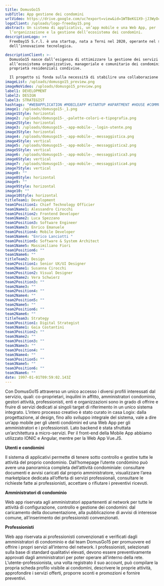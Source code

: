 ```yaml
---
title: DomusGo15
subTitle: App gestione dei condomini
urlVideo: https://drive.google.com/uc?export=view&id=1WTBeKG1X9-jJ3WyOcjRigTBcBF_qeG3Q
logoClient: /uploads/logo-freeday15.png
abstract: Un sistema di applicativi, un’app mobile e una Web App, per
  l’organizzazione e la gestione dell’ecosistema dei condomìni.
descriptionLogo: >+
  FreeDay15 S.r.l. è una startup, nata a Terni nel 2020, operante nel settore
  dell’innovazione tecnologica.

descriptionClient: >-
  DomusGo15 nasce dall’esigenza di ottimizzare la gestione dei servizi relativi
  all’ecosistema organizzativo, manageriale e comunitario dei condomini e delle
  proprietà residenziali condivise. 

  Il progetto si fonda sulla necessità di stabilire una collaborazione e una condivisione delle informazioni, in modo facile e veloce, tra chi abita il condominio, chi lo amministra e gli stakeholder collegati.
imageList: /uploads/domusgo15_preview.png
imageNoVideo: /uploads/domusgo15_preview.png
label1: DEVELOPMENT
label2: DESIGN
label3: STRATEGIST
hashtags: "#WEBAPPLICATION #MOBILEAPP #STARTUP #APARTMENT #HOUSE #COMMUNITY"
image1: /uploads/domusgo15-_1.png
image1Style: horizontal
image2: /uploads/domusgo15-_-palette-colori-e-tipografia.png
image2Style: horizontal
image3: /uploads/domusgo15-_-app-mobile-_-login-utente.png
image3Style: horizontal
image4: /uploads/domusgo15-_-app-mobile-_-messaggistica.png
image4Style: vertical
image5: /uploads/domusgo15-_-app-mobile-_-messaggistica2.png
image5Style: vertical
image6: /uploads/domusgo15-_-app-mobile-_-messaggistica3.png
image6Style: vertical
image7: /uploads/domusgo15-_-app-mobile-_-messaggistica4.png
image7Style: vertical
image8: ""
image8Style: horizontal
image9: ""
image9Style: horizontal
image10: ""
image10Style: horizontal
titleTeam1: Development
team1Position1: Chief Technology Officier
team1Name1: Alessandro Cirocchi
team1Position2: Frontend Developer
team1Name2: Luca Spezzano
team1Position3: Software Engineer
team1Name3: Enrico Emanuele
team1Position4: Mobile Developer
team1Name4: "Enrico Lanciotti "
team1Position5: Software & System Architect
team1Name5: Massimiliano Fiori
team1Position6: ""
team1Name6: ""
titleTeam2: Design
team2Position1: Senior UX/UI Designer
team2Name1: Susanna Cirocchi
team2Position2: Visual Designer
team2Name2: Vera Schwierz
team2Position3: ""
team2Name3: ""
team2Position4: ""
team2Name4: ""
team2Position5: ""
team2Name5: ""
team2Position6: ""
team2Name6: ""
titleTeam3: Strategy
team3Position1: Digital Strategist
team3Name1: Gaia Costantini
team3Position2: ""
team3Name2: ""
team3Position3: ""
team3Name3: ""
team3Position4: ""
team3Name4: ""
team3Position5: ""
team3Name5: ""
team3Position6: ""
team3Name6: ""
date: 1997-01-01T09:59:02.143Z
---
```

Con DomusGo15 attraverso un unico accesso i diversi profili interessati dal servizio, quali: co-proprietari, inquilini in affitto, amministratori condomìnio, gestori attività, professionisti, enti e organizzazioni sono in grado di offrire e fruire di servizi dedicati ai singoli target di riferimento in un unico sistema integrato.
L’intero processo creativo è stato curato in casa Logix: dalla progettazione, al design, fino allo sviluppo integrale del sistema, vale a dire un’app mobile per gli utenti condòmini ed una Web App per gli amministratori e i professionisti. 
Lato backend è stata sfruttata un’architettura a micro-servizi. Per il front-end della Mobile App abbiamo utilizzato IONIC e Angular, mentre per la Web App Vue.JS.

**Utenti e condòmini**

Il sistema di applicativi permette di tenere sotto controllo e gestire tutte le attività del proprio condominio. Dall’homepage l’utente condòmino può avere una panoramica completa dell’attività condominiale: consultare documenti e avvisi caricati dal proprio amministratore, visualizzare l’area marketplace dedicata all’offerta di servizi professionali, consultare le richieste fatte ai professionisti, accettare o rifiutare i preventivi ricevuti.

**Amministratori di condominio**

Web app riservata agli amministratori appartenenti al network per tutte le attività di configurazione, controllo e gestione dei condomìni: dal caricamento della documentazione, alla pubblicazione di avvisi di interesse comune, all’inserimento dei professionisti convenzionati.

**Professionisti**

Web app riservata ai professionisti convenzionati e verificati dagli amministratori di condominio e dal team DomusGo15 per promuovere ed offrire i propri servizi all’interno del network. I professionisti, selezionati sulla base di standard qualitativi elevati, devono essere preventivamente approvati dagli amministratori per poter operare all’interno della rete. L’utente-professionista, una volta registrato il suo account, può compilare la propria scheda profilo visibile ai condomìni, descrivere le proprie attività, approfondire i servizi offerti, proporre sconti e promozioni e fornire preventivi.